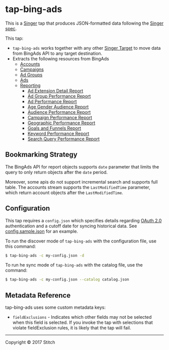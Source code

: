 # tap-bing-ads

This is a [Singer](https://singer.io) tap that produces JSON-formatted data following the [Singer spec](https://github.com/singer-io/getting-started/blob/master/SPEC.md).

This tap:
- `tap-bing-ads` works together with any other [Singer Target](https://singer.io) to move data from BingAds API to any target destination.
- Extracts the following resources from BingAds
  - [Accounts](https://docs.microsoft.com/en-us/advertising/customer-management-service/getaccount?view=bingads-13)
  - [Campaigns](https://docs.microsoft.com/en-us/advertising/campaign-management-service/getcampaignsbyaccountid?view=bingads-13)
  - [Ad Groups](https://docs.microsoft.com/en-us/advertising/campaign-management-service/getadgroupsbycampaignid?view=bingads-13)
  - [Ads](https://docs.microsoft.com/en-us/advertising/campaign-management-service/getadsbyadgroupid?view=bingads-13)
  - [Reporting](https://docs.microsoft.com/en-us/advertising/reporting-service/reporting-service-reference?view=bingads-13)
    - [Ad Extension Detail Report](https://docs.microsoft.com/en-us/advertising/reporting-service/adextensiondetailreportrequest?view=bingads-13)
    - [Ad Group Performance Report](https://docs.microsoft.com/en-us/advertising/reporting-service/adgroupperformancereportrequest?view=bingads-13)
    - [Ad Performance Report](https://docs.microsoft.com/en-us/advertising/reporting-service/adperformancereportrequest?view=bingads-13)
    - [Age Gender Audience Report](https://docs.microsoft.com/en-us/advertising/reporting-service/agegenderaudiencereportrequest?view=bingads-13)
    - [Audience Performance Report](https://docs.microsoft.com/en-us/advertising/reporting-service/audienceperformancereportrequest?view=bingads-13)
    - [Campaign Performance Report](https://docs.microsoft.com/en-us/advertising/reporting-service/campaignperformancereportrequest?view=bingads-13)
    - [Geographic Performance Report](https://docs.microsoft.com/en-us/advertising/reporting-service/geographicperformancereportrequest?view=bingads-13)
    - [Goals and Funnels Report](https://docs.microsoft.com/en-us/advertising/reporting-service/goalsandfunnelsreportrequest?view=bingads-13)
    - [Keyword Performance Report](https://docs.microsoft.com/en-us/advertising/reporting-service/keywordperformancereportrequest?view=bingads-13)
    - [Search Query Performance Report](https://docs.microsoft.com/en-us/advertising/reporting-service/searchqueryperformancereportrequest?view=bingads-13)

## Bookmarking Strategy

The BingAds API for report objects supports `date` parameter that limits the query to only return objects after the `date` period.

Moreover, some apis do not support incremental search and supports full table. The accounts stream supports the `LastModifiedTime` parameter, which return account objects after the `LastModifiedTime`.

## Configuration

This tap requires a `config.json` which specifies details regarding [OAuth 2.0](https://docs.microsoft.com/en-us/advertising/guides/authentication-oauth?view=bingads-13) authentication and a cutoff date for syncing historical data. See [config.sample.json](config.sample.json) for an example.

To run the discover mode of `tap-bing-ads` with the configuration file, use this command:

```bash
$ tap-bing-ads -c my-config.json -d
```

To run he sync mode of `tap-bing-ads` with the catalog file, use the command:

```bash
$ tap-bing-ads -c my-config.json --catalog catalog.json
```

## Metadata Reference

tap-bing-ads uses some custom metadata keys:

* `fieldExclusions` - Indicates which other fields may not be selected when this field is selected. If you invoke the tap with selections that violate fieldExclusion rules, it is likely that the tap will fail.

---

Copyright &copy; 2017 Stitch
